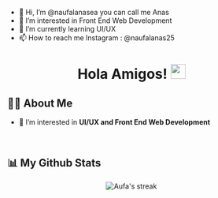 - 👋 Hi, I’m @naufalanasea you can call me Anas
- 👀 I’m interested in Front End Web Development 
- 🌱 I’m currently learning UI/UX
- 📫 How to reach me 
Instagram : @naufalanas25

<h1 align="center">Hola Amigos! <img src="https://raw.githubusercontent.com/MartinHeinz/MartinHeinz/master/wave.gif" width="30px" height="30px"></h1>

## 🙋‍♂️ About Me

- 🔭 I’m interested in **UI/UX and Front End Web Development** 

<br />

## 📊 My Github Stats

<p align="center">
    <img title="Streak Stats" alt="Aufa's streak" src="https://github-readme-streak-stats.herokuapp.com/?user=naufalanasea&theme=black-ice&hide_border=true&stroke=0000&background=060A0CD0"/>
    </a>
<br/>
</p>
